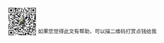 


![赞赏](https://github.com/dengwanc/dengwanc.github.io/blob/master/640090398.jpg?raw=true)<sup>如果您觉得此文有帮助，可以描二维码打赏点钱给我</sup>
